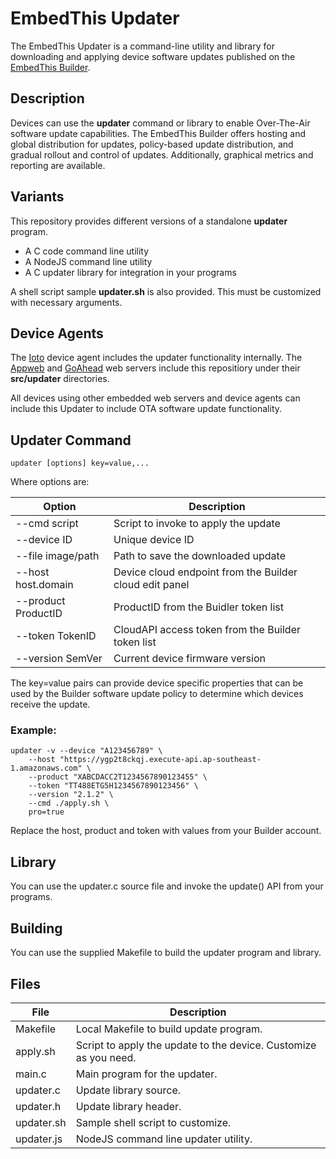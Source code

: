 # EmbedThis Updater

The EmbedThis Updater is a command-line utility and library for downloading and applying device software updates published on the [EmbedThis Builder](https://admin.embedthis.com).

## Description

Devices can use the **updater** command or library to enable Over-The-Air software update capabilities. The EmbedThis Builder offers hosting and global distribution for updates, policy-based update distribution, and gradual rollout and control of updates. Additionally, graphical metrics and reporting are available.

## Variants

This repository provides different versions of a standalone **updater** program.

* A C code command line utility
* A NodeJS command line utility
* A C updater library for integration in your programs

A shell script sample **updater.sh** is also provided. This must be customized with necessary arguments.

## Device Agents

The [Ioto](https://www.embedthis.com/ioto/) device agent includes the updater functionality internally. The [Appweb](https://www.embedthis.com/appweb/) and [GoAhead](https://www.embedthis.com/goahead/) web servers include this repositiory under their **src/updater** directories.

All devices using other embedded web servers and device agents can include this Updater to include OTA software update functionality.

## Updater Command

    updater [options] key=value,...

Where options are:

Option | Description
-|-
--cmd script        | Script to invoke to apply the update
--device ID         | Unique device ID
--file image/path   | Path to save the downloaded update
--host host.domain  | Device cloud endpoint from the Builder cloud edit panel
--product ProductID | ProductID from the Buidler token list
--token TokenID     | CloudAPI access token from the Builder token list
--version SemVer    | Current device firmware version

The key=value pairs can provide device specific properties that can be used by the Builder software
update policy to determine which devices receive the update.

### Example:

    updater -v --device "A123456789" \
        --host "https://ygp2t8ckqj.execute-api.ap-southeast-1.amazonaws.com" \
        --product "XABCDACC2T1234567890123455" \
        --token "TT488ETG5H1234567890123456" \
        --version "2.1.2" \
        --cmd ./apply.sh \
        pro=true
    
Replace the host, product and token with values from your Builder account.

## Library

You can use the updater.c source file and invoke the update() API from your programs.

## Building

You can use the supplied Makefile to build the updater program and library.

## Files

File | Description
-|-
Makefile | Local Makefile to build update program.
apply.sh | Script to apply the update to the device. Customize as you need.
main.c | Main program for the updater.
updater.c | Update library source.
updater.h | Update library header.
updater.sh | Sample shell script to customize.
updater.js | NodeJS command line updater utility.